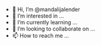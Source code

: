 - 👋 Hi, I’m @mandalijalender
- 👀 I’m interested in ...
- 🌱 I’m currently learning ...
- 💞️ I’m looking to collaborate on ...
- 📫 How to reach me ...

<!---
mandalijalender/mandalijalender is a ✨ special ✨ repository because its `README.md` (this file) appears on your GitHub profile.
You can click the Preview link to take a look at your changes.
--->
